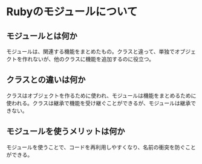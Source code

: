 # Rubyのモジュールについて

## モジュールとは何か
モジュールは、関連する機能をまとめたもの。クラスと違って、単独でオブジェクトを作れないが、他のクラスに機能を追加するのに役立つ。
## クラスとの違いは何か
クラスはオブジェクトを作るために使われ、モジュールは機能をまとめるために使われる。クラスは継承で機能を受け継ぐことができるが、モジュールは継承できない。
## モジュールを使うメリットは何か
モジュールを使うことで、コードを再利用しやすくなり、名前の衝突を防ぐことができる。
